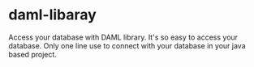# daml-libaray
Access your database with DAML library. It's so easy to access your database.
Only one line use to connect with your database in your java based project.
